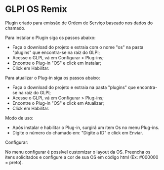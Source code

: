# GLPI OS Remix

Plugin criado para emissão de Ordem de Serviço baseado nos dados do chamado.

Para instalar o Plugin siga os passos abaixo:

- Faça o download do projeto e extraia com o nome "os" na pasta "plugins" que encontra-se na raiz do GLPI;
- Acesse o GLPI, vá em Configurar > Plug-ins;
- Encontre o Plug-in "OS" e click em Instalar;
- Click em Habilitar.

Para atualizar o Plug-in siga os passos abaixo:

- Faça o download do projeto e extraia na pasta "plugins" que encontra-se na raiz do GLPI;
- Acesse o GLPI, vá em Configurar > Plug-ins;
- Encontre o Plug-in "OS" e click em Atualizar;
- Click em Habilitar.

Modo de uso:

- Após instalar e habilitar o Plug-in, surgirá um ítem Os no menu Plug-ins.
- Digite o número do chamado em: "Digite a ID" e click em Enviar.

Configurar:

No menu configurar é possível customizar o layout da OS.
Preencha os ítens solicitados e configure a cor de sua OS em código html (Ex: #000000 = preto).

